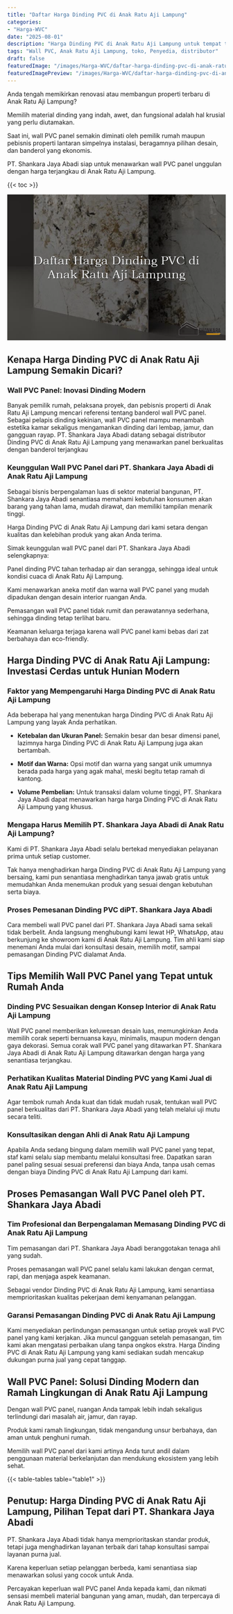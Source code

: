 ```yaml
---
title: "Daftar Harga Dinding PVC di Anak Ratu Aji Lampung"
categories:
- "Harga-WVC"
date: "2025-08-01"
description: "Harga Dinding PVC di Anak Ratu Aji Lampung untuk tempat tinggal, perkantoran, serta ritel. Material unggulan, pilihan motif, pilihan warna menarik, dengan jasa pemasangan ditangani oleh tim ahli serta kepastian resmi!|Servis penyediaan Dinding PVC di Anak Ratu Aji Lampung untuk kebutuhan rumah, office, atau toko, beserta produk terbaik dan instalasi oleh tim ahli dan garansi resmi.|Pilihan Dinding PVC di Anak Ratu Aji Lampung yang terbukti untuk tempat tinggal, perkantoran, serta gerai, dengan material unggulan dan penempatan oleh tenaga ahli ahli serta kepastian resmi.|Penjualan Dinding PVC di Anak Ratu Aji Lampung bagi hunian, kantor, serta toko, dengan material unggulan dan penempatan dikerjakan oleh tenaga ahli profesional, disertai beserta kepastian resmi.}"
tags: "Wall PVC, Anak Ratu Aji Lampung, toko, Penyedia, distributor"
draft: false
featuredImage: "/images/Harga-WVC/daftar-harga-dinding-pvc-di-anak-ratu-aji-lampung.png"
featuredImagePreview: "/images/Harga-WVC/daftar-harga-dinding-pvc-di-anak-ratu-aji-lampung.png"
---
```


Anda tengah memikirkan renovasi atau membangun properti terbaru di Anak Ratu Aji Lampung?

Memilih material dinding yang indah, awet, dan fungsional adalah hal krusial yang perlu diutamakan.

Saat ini, wall PVC panel semakin diminati oleh pemilik rumah maupun pebisnis properti lantaran simpelnya instalasi, beragamnya pilihan desain, dan banderol yang ekonomis.

PT. Shankara Jaya Abadi siap untuk menawarkan wall PVC panel unggulan dengan harga terjangkau di Anak Ratu Aji Lampung.

{{< toc >}}

![Daftar Harga Dinding PVC di Anak Ratu Aji Lampung](/images/Harga-WVC/Daftar-Harga-Dinding-PVC-di-Anak-Ratu-Aji-Lampung.png)


## Kenapa Harga Dinding PVC di Anak Ratu Aji Lampung Semakin Dicari?

### Wall PVC Panel: Inovasi Dinding Modern

Banyak pemilik rumah, pelaksana proyek, dan pebisnis properti di Anak Ratu Aji Lampung mencari referensi tentang banderol wall PVC panel. Sebagai pelapis dinding kekinian, wall PVC panel mampu menambah estetika kamar sekaligus mengamankan dinding dari lembap, jamur, dan gangguan rayap. PT. Shankara Jaya Abadi datang sebagai distributor Dinding PVC di Anak Ratu Aji Lampung yang menawarkan panel berkualitas dengan banderol terjangkau

### Keunggulan Wall PVC Panel dari PT. Shankara Jaya Abadi di Anak Ratu Aji Lampung

Sebagai bisnis berpengalaman luas di sektor material bangunan, PT. Shankara Jaya Abadi senantiasa memahami kebutuhan konsumen akan barang yang tahan lama, mudah dirawat, dan memiliki tampilan menarik tinggi.

Harga Dinding PVC di Anak Ratu Aji Lampung dari kami setara dengan kualitas dan kelebihan produk yang akan Anda terima.

Simak keunggulan wall PVC panel dari PT. Shankara Jaya Abadi selengkapnya:

Panel dinding PVC tahan terhadap air dan serangga, sehingga ideal untuk kondisi cuaca di Anak Ratu Aji Lampung.

Kami menawarkan aneka motif dan warna wall PVC panel yang mudah dipadukan dengan desain interior ruangan Anda.

Pemasangan wall PVC panel tidak rumit dan perawatannya sederhana, sehingga dinding tetap terlihat baru.

Keamanan keluarga terjaga karena wall PVC panel kami bebas dari zat berbahaya dan eco-friendly.

## Harga Dinding PVC di Anak Ratu Aji Lampung: Investasi Cerdas untuk Hunian Modern

### Faktor yang Mempengaruhi Harga Dinding PVC di Anak Ratu Aji Lampung

Ada beberapa hal yang menentukan harga Dinding PVC di Anak Ratu Aji Lampung yang layak Anda perhatikan.

- **Ketebalan dan Ukuran Panel:** Semakin besar dan besar dimensi panel, lazimnya harga Dinding PVC di Anak Ratu Aji Lampung juga akan bertambah.

- **Motif dan Warna:** Opsi motif dan warna yang sangat unik umumnya berada pada harga yang agak mahal, meski begitu tetap ramah di kantong.

- **Volume Pembelian:** Untuk transaksi dalam volume tinggi, PT. Shankara Jaya Abadi dapat menawarkan harga harga Dinding PVC di Anak Ratu Aji Lampung yang khusus.

### Mengapa Harus Memilih PT. Shankara Jaya Abadi di Anak Ratu Aji Lampung?

Kami di PT. Shankara Jaya Abadi selalu bertekad menyediakan pelayanan prima untuk setiap customer.

Tak hanya menghadirkan harga Dinding PVC di Anak Ratu Aji Lampung yang bersaing, kami pun senantiasa menghadirkan tanya jawab gratis untuk memudahkan Anda menemukan produk yang sesuai dengan kebutuhan serta biaya.

### Proses Pemesanan Dinding PVC diPT. Shankara Jaya Abadi

Cara membeli wall PVC panel dari PT. Shankara Jaya Abadi sama sekali tidak berbelit. Anda langsung menghubungi kami lewat HP, WhatsApp, atau berkunjung ke showroom kami di Anak Ratu Aji Lampung. Tim ahli kami siap menemani Anda mulai dari konsultasi desain, memilih motif, sampai pemasangan Dinding PVC dialamat Anda.

## Tips Memilih Wall PVC Panel yang Tepat untuk Rumah Anda

### Dinding PVC Sesuaikan dengan Konsep Interior di Anak Ratu Aji Lampung

Wall PVC panel memberikan keluwesan desain luas, memungkinkan Anda memilih corak seperti bernuansa kayu, minimalis, maupun modern dengan gaya dekorasi. Semua corak wall PVC panel yang ditawarkan PT. Shankara Jaya Abadi di Anak Ratu Aji Lampung ditawarkan dengan harga yang senantiasa terjangkau.

### Perhatikan Kualitas Material Dinding PVC yang Kami Jual di Anak Ratu Aji Lampung

Agar tembok rumah Anda kuat dan tidak mudah rusak, tentukan wall PVC panel berkualitas dari PT. Shankara Jaya Abadi yang telah melalui uji mutu secara teliti.

### Konsultasikan dengan Ahli di Anak Ratu Aji Lampung

Apabila Anda sedang bingung dalam memilih wall PVC panel yang tepat, staf kami selalu siap membantu melalui konsultasi free. Dapatkan saran panel paling sesuai sesuai preferensi dan biaya Anda, tanpa usah cemas dengan biaya Dinding PVC di Anak Ratu Aji Lampung dari kami.

## Proses Pemasangan Wall PVC Panel oleh PT. Shankara Jaya Abadi

### Tim Profesional dan Berpengalaman Memasang Dinding PVC di Anak Ratu Aji Lampung

Tim pemasangan dari PT. Shankara Jaya Abadi beranggotakan tenaga ahli yang sudah.

Proses pemasangan wall PVC panel selalu kami lakukan dengan cermat, rapi, dan menjaga aspek keamanan.

Sebagai vendor Dinding PVC di Anak Ratu Aji Lampung, kami senantiasa memprioritaskan kualitas pekerjaan demi kenyamanan pelanggan.

### Garansi Pemasangan Dinding PVC di Anak Ratu Aji Lampung

Kami menyediakan perlindungan pemasangan untuk setiap proyek wall PVC panel yang kami kerjakan. Jika muncul gangguan setelah pemasangan, tim kami akan mengatasi perbaikan ulang tanpa ongkos ekstra. Harga Dinding PVC di Anak Ratu Aji Lampung yang kami sediakan sudah mencakup dukungan purna jual yang cepat tanggap.

## Wall PVC Panel: Solusi Dinding Modern dan Ramah Lingkungan di Anak Ratu Aji Lampung

Dengan wall PVC panel, ruangan Anda tampak lebih indah sekaligus terlindungi dari masalah air, jamur, dan rayap.

Produk kami ramah lingkungan, tidak mengandung unsur berbahaya, dan aman untuk penghuni rumah.

Memilih wall PVC panel dari kami artinya Anda turut andil dalam penggunaan material berkelanjutan dan mendukung ekosistem yang lebih sehat.

{{< table-tables table="table1" >}}

## Penutup: Harga Dinding PVC di Anak Ratu Aji Lampung, Pilihan Tepat dari PT. Shankara Jaya Abadi

PT. Shankara Jaya Abadi tidak hanya memprioritaskan standar produk, tetapi juga menghadirkan layanan terbaik dari tahap konsultasi sampai layanan purna jual.

Karena keperluan setiap pelanggan berbeda, kami senantiasa siap menawarkan solusi yang cocok untuk Anda.

Percayakan keperluan wall PVC panel Anda kepada kami, dan nikmati sensasi membeli material bangunan yang aman, mudah, dan terpercaya di Anak Ratu Aji Lampung.
